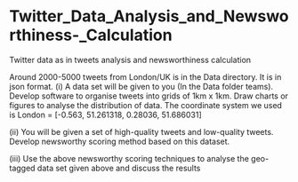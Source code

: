 # Twitter_Data_Analysis_and_Newsworthiness-_Calculation
Twitter data as in tweets analysis and newsworthiness calculation

Around 2000-5000 tweets from London/UK is in the Data directory. It is in json format.
(i) A data set will be given to you (In the Data folder teams). Develop software to organise tweets into
grids of 1km x 1km. Draw charts or figures to analyse the distribution of data.
The coordinate system we used is
London = [-0.563, 51.261318, 0.28036, 51.686031]

(ii) You will be given a set of high-quality tweets and low-quality tweets. Develop newsworthy
scoring method based on this dataset.

(iii) Use the above newsworthy scoring techniques to analyse the geo-tagged data set given above
and discuss the results

